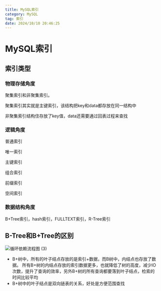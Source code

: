 ```yaml
---
title: MySQL索引
category: MySQL
tag: 索引
date: 2024/10/10 20:46:25
---
```


# MySQL索引



## 索引类型

### 物理存储角度

聚集索引和非聚集索引。

聚集索引其实就是主键索引，该结构把key和data都存放在同一结构中

非聚集索引结构住存放了key值，data还需要通过回表过程来查找



### 逻辑角度

普通索引

唯一索引

主键索引

组合索引

前缀索引

空间索引



### 数据结构角度

B+Tree索引，hash索引，FULLTEXT索引，R-Tree索引





## B-Tree和B+Tree的区别

![循环依赖流程图 (3)](/images/Btree和B+tree简化图.png)



- B+树中，所有的叶子结点存放的是索引+数据，而B树中，内结点也存放了数据。 所有B+树的内结点存放的索引数据更多，也就降低了树的高度，减少IO次数，提升了查询的效率，另外B+树的所有查询都要落到叶子结点，检索的时间比较平均
- B+树中的叶子结点是双向链表的关系，好处是方便范围查找